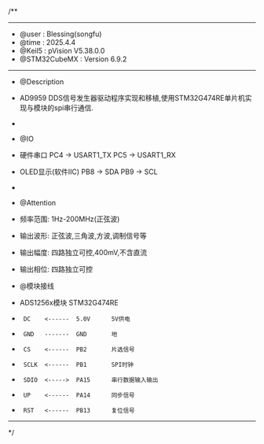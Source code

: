 /**
  ******************************************************************************
  * @user           : Blessing(songfu)
  * @time           : 2025.4.4
  * @Keil5          : pVision V5.38.0.0
  * @STM32CubeMX    : Version 6.9.2
  ******************************************************************************
  * @Description
  * AD9959 DDS信号发生器驱动程序实现和移植,使用STM32G474RE单片机实现与模块的spi串行通信.
  *
  * @IO
  * 硬件串口            PC4 -> USART1_TX  PC5 -> USART1_RX
  * OLED显示(软件IIC)   PB8 -> SDA        PB9 -> SCL
  *
  * @Attention
  * 频率范围: 1Hz-200MHz(正弦波)
  * 输出波形: 正弦波,三角波,方波,调制信号等
  * 输出幅度: 四路独立可控,400mV,不含直流
  * 输出相位: 四路独立可控

  * @模块接线
  * ADS1256x模块       STM32G474RE
  *      DC    <------  5.0V      5V供电
  *      GND   -------  GND       地
  *      CS    <------  PB2       片选信号
  *      SCLK  <------  PB1       SPI时钟
  *      SDIO  <----->  PA15      串行数据输入输出
  *      UP    <------  PA14      同步信号
  *      RST   <------  PB13      复位信号
  ******************************************************************************
  */